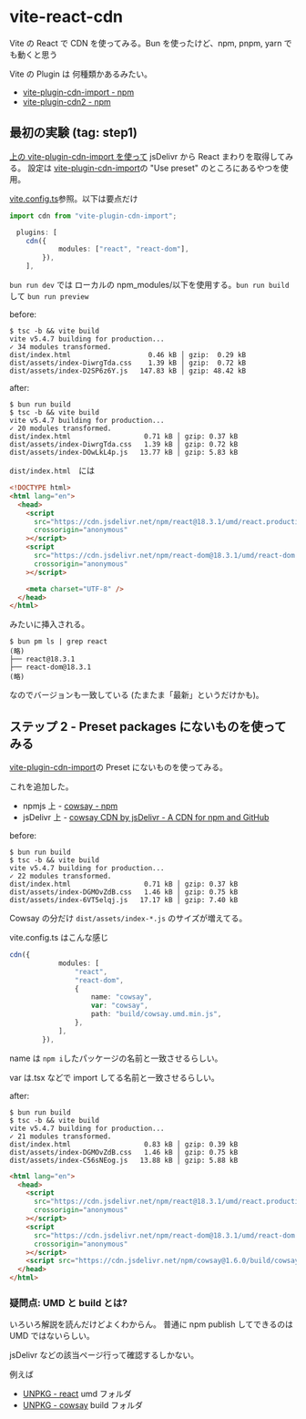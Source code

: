 # vite-react-cdn

Vite の React で CDN を使ってみる。Bun を使ったけど、npm, pnpm, yarn でも動くと思う

Vite の Plugin は 何種類かあるみたい。

- [vite-plugin-cdn-import - npm](https://www.npmjs.com/package/vite-plugin-cdn-import)
- [vite-plugin-cdn2 - npm](https://www.npmjs.com/package/vite-plugin-cdn2)

## 最初の実験 (tag: step1)

[上の vite-plugin-cdn-import を使って](https://www.npmjs.com/package/vite-plugin-cdn-import) jsDelivr から React まわりを取得してみる。
設定は [vite-plugin-cdn-import](https://www.npmjs.com/package/vite-plugin-cdn-import)の "Use preset" のところにあるやつを使用。

[vite.config.ts](vite.config.ts)参照。以下は要点だけ

```typescript
import cdn from "vite-plugin-cdn-import";

　plugins: [
  	cdn({
			modules: ["react", "react-dom"],
		}),
	],
```

`bun run dev` では ローカルの npm_modules/以下を使用する。`bun run build`　して `bun run preview`

before:

```console
$ tsc -b && vite build
vite v5.4.7 building for production...
✓ 34 modules transformed.
dist/index.html                   0.46 kB │ gzip:  0.29 kB
dist/assets/index-DiwrgTda.css    1.39 kB │ gzip:  0.72 kB
dist/assets/index-D2SP6z6Y.js   147.83 kB │ gzip: 48.42 kB
```

after:

```console
$ bun run build
$ tsc -b && vite build
vite v5.4.7 building for production...
✓ 20 modules transformed.
dist/index.html                  0.71 kB │ gzip: 0.37 kB
dist/assets/index-DiwrgTda.css   1.39 kB │ gzip: 0.72 kB
dist/assets/index-DOwLkL4p.js   13.77 kB │ gzip: 5.83 kB
```

`dist/index.html`　には

```html
<!DOCTYPE html>
<html lang="en">
  <head>
    <script
      src="https://cdn.jsdelivr.net/npm/react@18.3.1/umd/react.production.min.js"
      crossorigin="anonymous"
    ></script>
    <script
      src="https://cdn.jsdelivr.net/npm/react-dom@18.3.1/umd/react-dom.production.min.js"
      crossorigin="anonymous"
    ></script>

    <meta charset="UTF-8" />
  </head>
</html>
```

みたいに挿入される。

```console
$ bun pm ls | grep react
(略)
├── react@18.3.1
├── react-dom@18.3.1
(略)
```

なのでバージョンも一致している (たまたま「最新」というだけかも)。

## ステップ 2 - Preset packages にないものを使ってみる

[vite-plugin-cdn-import](https://www.npmjs.com/package/vite-plugin-cdn-import)の Preset にないものを使ってみる。

これを追加した。

- npmjs 上 - [cowsay - npm](https://www.npmjs.com/package/cowsay)
- jsDelivr 上 - [cowsay CDN by jsDelivr - A CDN for npm and GitHub](https://www.jsdelivr.com/package/npm/cowsay)

before:

```console
$ bun run build
$ tsc -b && vite build
vite v5.4.7 building for production...
✓ 22 modules transformed.
dist/index.html                  0.71 kB │ gzip: 0.37 kB
dist/assets/index-DGMOvZdB.css   1.46 kB │ gzip: 0.75 kB
dist/assets/index-6VT5elqj.js   17.17 kB │ gzip: 7.40 kB
```

Cowsay の分だけ `dist/assets/index-*.js` のサイズが増えてる。

vite.config.ts はこんな感じ

```typescript
cdn({
			modules: [
				"react",
				"react-dom",
				{
					name: "cowsay",
					var: "cowsay",
					path: "build/cowsay.umd.min.js",
				},
			],
		}),
```

name は `npm i`したパッケージの名前と一致させるらしい。

var は.tsx などで import してる名前と一致させるらしい。

after:

```
$ bun run build
$ tsc -b && vite build
vite v5.4.7 building for production...
✓ 21 modules transformed.
dist/index.html                  0.83 kB │ gzip: 0.39 kB
dist/assets/index-DGMOvZdB.css   1.46 kB │ gzip: 0.75 kB
dist/assets/index-C56sNEog.js   13.88 kB │ gzip: 5.88 kB
```

```html
<html lang="en">
  <head>
    <script
      src="https://cdn.jsdelivr.net/npm/react@18.3.1/umd/react.production.min.js"
      crossorigin="anonymous"
    ></script>
    <script
      src="https://cdn.jsdelivr.net/npm/react-dom@18.3.1/umd/react-dom.production.min.js"
      crossorigin="anonymous"
    ></script>
    <script src="https://cdn.jsdelivr.net/npm/cowsay@1.6.0/build/cowsay.umd.min.js" crossorigin="anonymous"></script>
  </head>
</html>
```

### 疑問点: UMD と build とは?

いろいろ解説を読んだけどよくわからん。
普通に npm publish してできるのは UMD ではないらしい。

jsDelivr などの該当ページ行って確認するしかない。

例えば

- [UNPKG - react](https://unpkg.com/browse/react@18.3.1/) umd フォルダ
- [UNPKG - cowsay](https://www.unpkg.com/browse/cowsay@1.6.0/) build フォルダ
